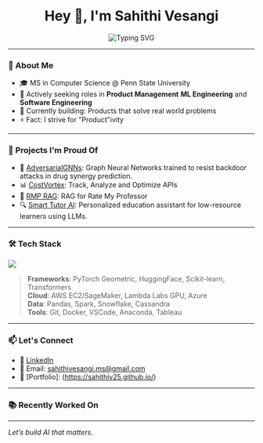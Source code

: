<h1 align="center">Hey 👋, I'm Sahithi Vesangi</h1>

<p align="center">
  <img src="https://readme-typing-svg.demolab.com?font=Fira+Code&size=22&pause=1000&center=true&vCenter=true&width=440&lines=ML+Engineer+%7C+AI+%7C+%7C+Product" alt="Typing SVG" />
</p>

---

### 🚀 About Me

- 🎓 MS in Computer Science @ Penn State University
- 💼 Actively seeking roles in **Product Management** **ML Engineering** and **Software Engineering**
- 🌱 Currently building: Products that solve real world problems
- ⚡ Fact: I strive for "Product"ivity

---

### 💼 Projects I'm Proud Of

- 🔬 [AdversarialGNNs](https://github.com/Sahithiv25/AdversarialGNNs): Graph Neural Networks trained to resist backdoor attacks in drug synergy prediction.
- 📊 [CostVortex](https://github.com/Sahithiv25/CostVortex): Track, Analyze and Optimize APIs
- 🧪 [RMP RAG](https://github.com/Sahithiv25/RMP-RAG): RAG for Rate My Professor
- 🔍 [Smart Tutor AI](https://github.com/Sahithiv25/SmartTutorAI): Personalized education assistant for low-resource learners using LLMs.

---

### 🛠️ Tech Stack

<p align="left">
  <img src="https://skillicons.dev/icons?i=python,cpp,pytorch,tensorflow,aws,docker,git,github,vscode,linux,mysql,postgresql" />
</p>

> **Frameworks**: PyTorch Geometric, HuggingFace, Scikit-learn, Transformers  
> **Cloud**: AWS EC2/SageMaker, Lambda Labs GPU, Azure  
> **Data**: Pandas, Spark, Snowflake, Cassandra  
> **Tools**: Git, Docker, VSCode, Anaconda, Tableau

---

### 📫 Let's Connect

- 🔗 [LinkedIn](https://www.linkedin.com/in/sahithivesangi/)
- 💌 Email: sahithivesangi.ms@gmail.com
- 🧠 [Portfolio]: (https://sahithiv25.github.io/)

---

### 📚 Recently Worked On
<!--START_SECTION:activity-->
<!--END_SECTION:activity-->

---

*Let’s build AI that matters.*

